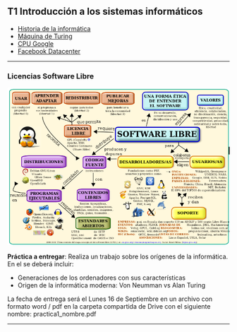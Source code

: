 
## T1  Introducción a los sistemas informáticos

- <a href="https://www.youtube.com/watch?v=8tpxARw1X04&t=145s">Historia de la informática</a>
- <a href="https://www.youtube.com/watch?v=HQF-QbIoTCw">Máquina de Turing</a> 
- <a href="https://www.youtube.com/watch?v=zDAYZU4A3w0">CPU Google</a>
- <a href="https://www.youtube.com/watch?v=2l6gI-ksdKs">Facebook Datacenter</a>

****

### Licencias Software Libre

![software libre](../images/slibre.png)

**Práctica a entregar**: Realiza un trabajo sobre los orígenes de la informática. En el se deberá incluir:
- Generaciones de los ordenadores con sus características
- Origen de la informática moderna: Von Neumman vs Alan Turing

La fecha de entrega será el Lunes 16 de Septiembre en un archivo con formato word / pdf en la carpeta compartida de Drive con el siguiente nombre: practica1_nombre.pdf

****

